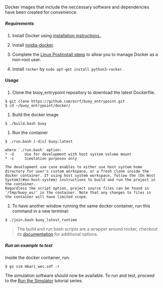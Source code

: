 Docker images that include the neccessary software and dependencies have been created for convenience. 

##### Requirements

1. Install Docker using [installation instructions.](https://docs.docker.com/engine/install/ubuntu/).

1. Install [nvidia-docker](https://docs.nvidia.com/datacenter/cloud-native/container-toolkit/install-guide.html#docker).

1. Complete the [Linux Postinstall steps](https://docs.docker.com/engine/install/linux-postinstall/) to allow you to manage Docker as a non-root user.

1. Install `rocker` by `sudo apt-get install python3-rocker`.

##### Usage

1. Clone the buoy_entrypoint repository to download the latest Dockerfile.

```
$ git clone https://github.com/osrf/buoy_entrypoint.git
$ cd ~/buoy_entrypoint/docker/
```

1. Build the docker image

```
$ ./build.bash buoy
```

1. Run the container

```
$ ./run.bash [-d|s] buoy:latest
```

    where `./run.bash` option:
    * -d     Use for development with host system volume mount
    * -s     Simulation purposes only

    The development use case enables to either use host system home directory for user's custom workspace, or a fresh clone inside the docker container. If using host system workspace, follow the [On Host System](#on-host-system) instructions to build and run the project in the container.
    Regardless the script option, project source files can be found in `/tmp/buoy_ws/' in the container. Note that any changes to files in the container will have limited scope.

1. To have another window running the same docker container, run this command in a new terminal:

```
$ ./join.bash buoy_latest_runtime
```

> The build and run bash scripts are a wrapper around rocker, checkout its [documentation](https://github.com/osrf/rocker) for additional options.

##### Run an example to test

Inside the docker container, run:

```
$ gz sim mbari_wec.sdf -r
```

The simulation software should now be available.  To run and test, proceed to the [Run the Simulator](../../../tutorials/#running-the-simulator) tutorial series. 